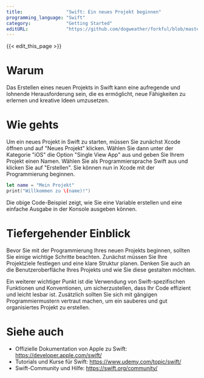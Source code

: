 ```yaml
---
title:                "Swift: Ein neues Projekt beginnen"
programming_language: "Swift"
category:             "Getting Started"
editURL:              "https://github.com/dogweather/forkful/blob/master/content/de/swift/starting-a-new-project.md"
---
```


{{< edit_this_page >}}

# Warum

Das Erstellen eines neuen Projekts in Swift kann eine aufregende und lohnende Herausforderung sein, die es ermöglicht, neue Fähigkeiten zu erlernen und kreative Ideen umzusetzen.

# Wie gehts

Um ein neues Projekt in Swift zu starten, müssen Sie zunächst Xcode öffnen und auf "Neues Projekt" klicken. Wählen Sie dann unter der Kategorie "iOS" die Option "Single View App" aus und geben Sie Ihrem Projekt einen Namen. Wählen Sie als Programmiersprache Swift aus und klicken Sie auf "Erstellen". Sie können nun in Xcode mit der Programmierung beginnen.

```Swift
let name = "Mein Projekt"
print("Willkommen zu \(name)!")
```

Die obige Code-Beispiel zeigt, wie Sie eine Variable erstellen und eine einfache Ausgabe in der Konsole ausgeben können.

# Tiefergehender Einblick

Bevor Sie mit der Programmierung Ihres neuen Projekts beginnen, sollten Sie einige wichtige Schritte beachten. Zunächst müssen Sie Ihre Projektziele festlegen und eine klare Struktur planen. Denken Sie auch an die Benutzeroberfläche Ihres Projekts und wie Sie diese gestalten möchten.

Ein weiterer wichtiger Punkt ist die Verwendung von Swift-spezifischen Funktionen und Konventionen, um sicherzustellen, dass Ihr Code effizient und leicht lesbar ist. Zusätzlich sollten Sie sich mit gängigen Programmiermustern vertraut machen, um ein sauberes und gut organisiertes Projekt zu erstellen.

# Siehe auch

- Offizielle Dokumentation von Apple zu Swift: https://developer.apple.com/swift/
- Tutorials und Kurse für Swift: https://www.udemy.com/topic/swift/
- Swift-Community und Hilfe: https://swift.org/community/